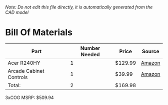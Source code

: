 ###### Note: Do not edit this file directly, it is automatically generated from the CAD model 
# Bill Of Materials 
 |Part|Number Needed|Price|Source| 
 |----|----------|-----|-----|
|Acer R240HY|1|$129.99|[Amazon](https://www.amazon.com/Acer-R240HY-bidx-23-8-Inch-Widescreen/dp/B0148NNKTC?tag=maslowcnc01-20)|
|Arcade Cabinet Controls|1|$39.99|[Amazon](https://www.amazon.com/dp/B07H7GF337?tag=maslowcnc01-20)|
|Total: |2|$169.98| |

 3xCOG MSRP: $509.94
